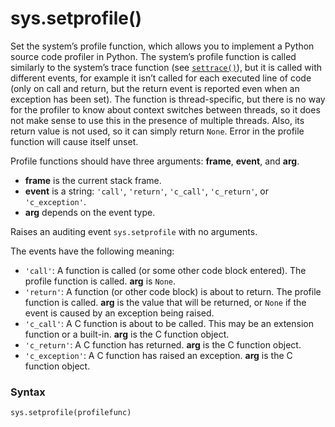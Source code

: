 # sys.setprofile()

Set the system’s profile function, which allows you to implement a Python source code profiler in Python. The system’s profile function is called similarly to the system’s trace function (see [`settrace()`](/modules/sys/settrace.md)), but it is called with different events, for example it isn’t called for each executed line of code (only on call and return, but the return event is reported even when an exception has been set). The function is thread-specific, but there is no way for the profiler to know about context switches between threads, so it does not make sense to use this in the presence of multiple threads. Also, its return value is not used, so it can simply return `None`. Error in the profile function will cause itself unset.

Profile functions should have three arguments: **frame**, **event**, and **arg**.

- **frame** is the current stack frame.
- **event** is a string: `'call'`, `'return'`, `'c_call'`, `'c_return'`, or `'c_exception'`.
- **arg** depends on the event type.

Raises an auditing event `sys.setprofile` with no arguments.

The events have the following meaning:

* `'call'`: A function is called (or some other code block entered). The profile function is called. **arg** is `None`.
* `'return'`: A function (or other code block) is about to return. The profile function is called. **arg** is the value that will be returned, or `None` if the event is caused by an exception being raised.
* `'c_call'`: A C function is about to be called. This may be an extension function or a built-in. **arg** is the C function object.
* `'c_return'`: A C function has returned. **arg** is the C function object.
* `'c_exception'`: A C function has raised an exception. **arg** is the C function object.

### Syntax

```python
sys.setprofile(profilefunc)
```